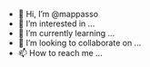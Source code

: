 - 👋 Hi, I’m @mappasso
- 👀 I’m interested in ...
- 🌱 I’m currently learning ...
- 💞️ I’m looking to collaborate on ...
- 📫 How to reach me ...

<!---
mappasso/mappasso is a ✨ special ✨ repository because its `README.md` (this file) appears on your GitHub profile.
You can click the Preview link to take a look at your changes.
--->
